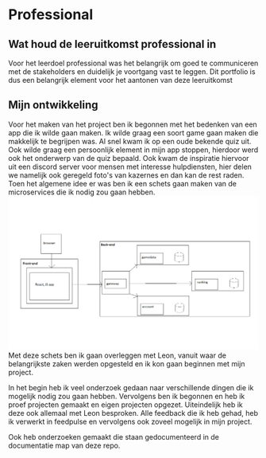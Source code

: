 # Professional

## Wat houd de leeruitkomst professional in

Voor het leerdoel professional was het belangrijk om goed te communiceren met de stakeholders en duidelijk je voortgang vast te leggen.
Dit portfolio is dus een belangrijk element voor het aantonen van deze leeruitkomst

## Mijn ontwikkeling

Voor het maken van het project ben ik begonnen met het bedenken van een app die ik wilde gaan maken.
Ik wilde graag een soort game gaan maken die makkelijk te begrijpen was.
Al snel kwam ik op een oude bekende quiz uit.
Ook wilde graag een persoonlijk element in mijn app stoppen, hierdoor werd ook het onderwerp van de quiz bepaald.
Ook kwam de inspiratie hiervoor uit een discord server voor mensen met interesse hulpdiensten, hier delen we namelijk ook geregeld foto's van kazernes en dan kan de rest raden.
Toen het algemene idee er was ben ik een schets gaan maken van de microservices die ik nodig zou gaan hebben.  
![ArchitectuurSchets](Afbeeldingen/ArchitectuurSchets.png)  
Met deze schets ben ik gaan overleggen met Leon, vanuit waar de belangrijkste zaken werden opgesteld en ik kon gaan beginnen met mijn project.

In het begin heb ik veel onderzoek gedaan naar verschillende dingen die ik mogelijk nodig zou gaan hebben.
Vervolgens ben ik begonnen en heb ik proef projecten gemaakt en eigen projecten opgezet.
Uiteindelijk heb ik deze ook allemaal met Leon besproken.
Alle feedback die ik heb gehad, heb ik verwerkt in feedpulse en vervolgens ook zoveel mogelijk in mijn project.

Ook heb onderzoeken gemaakt die staan gedocumenteerd in de documentatie map van deze repo.
